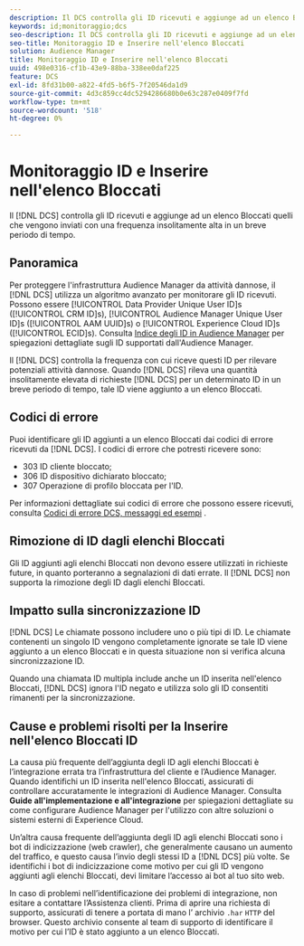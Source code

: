 ```yaml
---
description: Il DCS controlla gli ID ricevuti e aggiunge ad un elenco Bloccati quelli che vengono inviati con una frequenza insolitamente alta in un breve periodo di tempo.
keywords: id;monitoraggio;dcs
seo-description: Il DCS controlla gli ID ricevuti e aggiunge ad un elenco Bloccati quelli che vengono inviati con una frequenza insolitamente alta in un breve periodo di tempo.
seo-title: Monitoraggio ID e Inserire nell'elenco Bloccati
solution: Audience Manager
title: Monitoraggio ID e Inserire nell'elenco Bloccati
uuid: 498e0316-cf1b-43e9-88ba-338ee0daf225
feature: DCS
exl-id: 8fd31b00-a822-4fd5-b6f5-7f20546da1d9
source-git-commit: 4d3c859cc4dc5294286680b0e63c287e0409f7fd
workflow-type: tm+mt
source-wordcount: '518'
ht-degree: 0%

---
```


# Monitoraggio ID e Inserire nell&#39;elenco Bloccati

Il [!DNL DCS] controlla gli ID ricevuti e aggiunge ad un elenco Bloccati quelli che vengono inviati con una frequenza insolitamente alta in un breve periodo di tempo.

## Panoramica

Per proteggere l&#39;infrastruttura Audience Manager da attività dannose, il [!DNL DCS] utilizza un algoritmo avanzato per monitorare gli ID ricevuti. Possono essere [!UICONTROL Data Provider Unique User ID]s ([!UICONTROL CRM ID]s), [!UICONTROL Audience Manager Unique User ID]s ([!UICONTROL AAM UUID]s) o [!UICONTROL Experience Cloud ID]s ([!UICONTROL ECID]s). Consulta [Indice degli ID in Audience Manager](../../../reference/ids-in-aam.md) per spiegazioni dettagliate sugli ID supportati dall&#39;Audience Manager.

Il [!DNL DCS] controlla la frequenza con cui riceve questi ID per rilevare potenziali attività dannose. Quando [!DNL DCS] rileva una quantità insolitamente elevata di richieste [!DNL DCS] per un determinato ID in un breve periodo di tempo, tale ID viene aggiunto a un elenco Bloccati.

## Codici di errore

Puoi identificare gli ID aggiunti a un elenco Bloccati dai codici di errore ricevuti da [!DNL DCS]. I codici di errore che potresti ricevere sono:

* 303 ID cliente bloccato;
* 306 ID dispositivo dichiarato bloccato;
* 307 Operazione di profilo bloccata per l&#39;ID.

Per informazioni dettagliate sui codici di errore che possono essere ricevuti, consulta [Codici di errore DCS, messaggi ed esempi](dcs-error-codes.md) .

## Rimozione di ID dagli elenchi Bloccati

Gli ID aggiunti agli elenchi Bloccati non devono essere utilizzati in richieste future, in quanto porteranno a segnalazioni di dati errate. Il [!DNL DCS] non supporta la rimozione degli ID dagli elenchi Bloccati.

## Impatto sulla sincronizzazione ID

[!DNL DCS] Le chiamate possono includere uno o più tipi di ID. Le chiamate contenenti un singolo ID vengono completamente ignorate se tale ID viene aggiunto a un elenco Bloccati e in questa situazione non si verifica alcuna sincronizzazione ID.

Quando una chiamata ID multipla include anche un ID inserita nell&#39;elenco Bloccati, [!DNL DCS] ignora l&#39;ID negato e utilizza solo gli ID consentiti rimanenti per la sincronizzazione.

## Cause e problemi risolti per la  Inserire nell&#39;elenco Bloccati ID

La causa più frequente dell’aggiunta degli ID agli elenchi Bloccati è l’integrazione errata tra l’infrastruttura del cliente e l’Audience Manager. Quando identifichi un ID inserita nell&#39;elenco Bloccati, assicurati di controllare accuratamente le integrazioni di Audience Manager. Consulta **Guide all&#39;implementazione e all&#39;integrazione** per spiegazioni dettagliate su come configurare Audience Manager per l&#39;utilizzo con altre soluzioni o sistemi esterni di Experience Cloud.

Un’altra causa frequente dell’aggiunta degli ID agli elenchi Bloccati sono i bot di indicizzazione (web crawler), che generalmente causano un aumento del traffico, e questo causa l’invio degli stessi ID a [!DNL DCS] più volte. Se identifichi i bot di indicizzazione come motivo per cui gli ID vengono aggiunti agli elenchi Bloccati, devi limitare l’accesso ai bot al tuo sito web.

In caso di problemi nell’identificazione dei problemi di integrazione, non esitare a contattare l’Assistenza clienti. Prima di aprire una richiesta di supporto, assicurati di tenere a portata di mano l’ archivio `.har` `HTTP` del browser. Questo archivio consente al team di supporto di identificare il motivo per cui l’ID è stato aggiunto a un elenco Bloccati.
